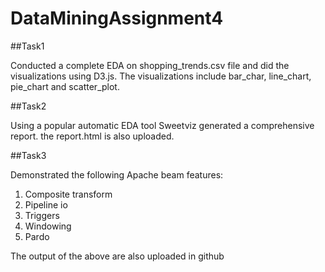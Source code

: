 # DataMiningAssignment4

##Task1

Conducted a complete EDA on shopping_trends.csv file and did the visualizations using D3.js. The visualizations include bar_char, line_chart, pie_chart and scatter_plot.

##Task2

Using a popular automatic EDA tool Sweetviz generated a comprehensive report. the report.html is also uploaded.

##Task3

Demonstrated the following Apache beam features:
1. Composite transform
2. Pipeline io
3. Triggers
4. Windowing
5. Pardo

The output of the above are also uploaded in github
